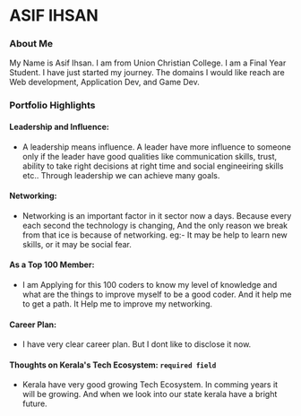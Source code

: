 # ASIF IHSAN

### About Me

My Name is Asif Ihsan. I am from Union Christian College. I am a Final Year Student. I have just started my journey. The domains I would like reach are Web development, Application Dev, and Game Dev.


### Portfolio Highlights



#### Leadership and Influence: 

- A leadership means influence. A leader have more influence to someone only if the leader have good qualities like communication skills, trust, ability to take right decisions at right time and social engineeiring skills etc.. Through leadership we can achieve many goals.

#### Networking: 

- Networking is an important factor in it sector now a days. Because every each second the technology is changing, And the only reason we break from that ice is because of networking. eg:- It may be help to learn new skills, or it may be social fear. 

#### As a Top 100 Member: 

- I am Applying for this 100 coders to know my level of knowledge and what are the things to improve myself to be a good coder. And it help me to get a path. It Help me to improve my networking.

#### Career Plan: 

- I have very clear career plan. But I dont like to disclose it now.

#### Thoughts on Kerala's Tech Ecosystem: `required field`

- Kerala have very good growing Tech Ecosystem. In comming years it will be growing. And when we look into our state kerala have a bright future.


